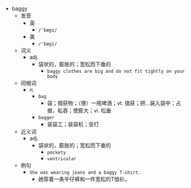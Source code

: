 - baggy
  - 发音
    - 英
      - `/'bægɪ/`
    - 美
      - `/'bæɡi/`
  - 词义
    - adj.
      - 袋状的，膨胀的；宽松而下垂的
        - `baggy clothes are big and do not fit tightly on your body`
  - 同根词
    - n.
      - `bag`
        - 袋；猎获物；（俚）一瓶啤酒；vt. 猎获；把…装入袋中；占据，私吞；使膨大；vi. 松垂
      - `bagger`
        - 装袋工；装袋机；垒打
  - 近义词
    - adj.
      - 袋状的，膨胀的；宽松而下垂的
        - `pockety`
        - `ventricular`
  - 例句
    - `She was wearing jeans and a baggy T-shirt.`
      - 她穿着一条牛仔裤和一件宽松的T恤衫。

